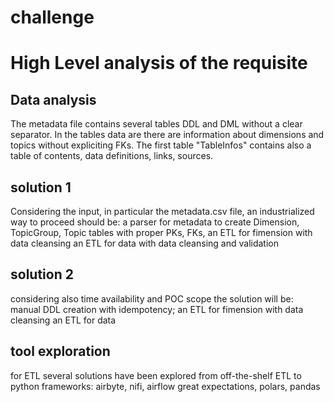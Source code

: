 # challenge

# High Level analysis of the requisite

## Data analysis
The metadata file contains several tables DDL and DML without a clear separator.
In the tables data are there are information about dimensions and topics without expliciting FKs.
The first table "TableInfos" contains also a table of contents, data definitions, links, sources.

## solution 1
Considering the input, in particular the metadata.csv file, an industrialized way to proceed should be:
a parser for metadata to create Dimension, TopicGroup, Topic tables with proper PKs, FKs,
an ETL for fimension with data cleansing
an ETL for data with data cleansing and validation

## solution 2
considering also time availability and POC scope the solution will be:
manual DDL creation with idempotency;
an ETL for fimension with data cleansing
an ETL for data

## tool exploration
for ETL several solutions have been explored from off-the-shelf ETL to python frameworks:
airbyte, nifi, airflow
great expectations, polars, pandas



